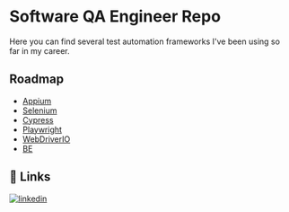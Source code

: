 # Software QA Engineer Repo

Here you can find several test automation frameworks I've been using so far in my career.
## Roadmap

- [Appium](https://github.com/GabirelSousa/automation/tree/main/Appium)
- [Selenium](https://github.com/GabirelSousa/automation/tree/main/Selenium)
- [Cypress]()
- [Playwright]()
- [WebDriverIO]()
- [BE]()

## 🔗 Links

[![linkedin](https://img.shields.io/badge/linkedin-0A66C2?style=for-the-badge&logo=linkedin&logoColor=white)](https://www.linkedin.com/in/gabriel-sousza)
